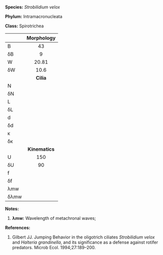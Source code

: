 **Species:** *Strobilidium velox*

**Phylum:** Intramacronucleata

**Class:** Spirotrichea

|      | **Morphology** |
| :--- | :------------: |
| B    | 43 |
| δB   | 9 |
| W    | 20.81 |
| δW   | 10.6 |
|      | **Cilia** |
| N    |  |
| δN   |  |
| L    |  |
| δL   |  |
| d    |  |
| δd   |  |
| κ    |  |
| δκ   |  |
|      | **Kinematics** |
| U    | 150 |
| δU   | 90 |
| f    |  |
| δf   |  |
| λmw  |  |
| δλmw |  |

**Notes:**

1. **λmw:** Wavelength of metachronal waves;

**References:**

1. Gilbert JJ.  Jumping Behavior in the oligotrich ciliates *Strobilidium velox* and *Halteria grandinella*, and its significance as a defense against rotifer predators.  Microb Ecol. 1994;27:189–200.
